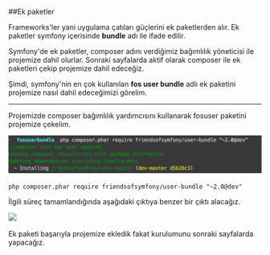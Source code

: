 ##Ek paketler

Frameworks'ler yani uygulama çatıları güçlerini ek paketlerden alır. Ek paketler symfony içerisinde **bundle** adı ile ifade edilir. 

Symfony'de ek paketler, composer adını verdiğimiz bağımlılık yöneticisi ile projemize dahil olurlar. Sonraki sayfalarda aktif olarak composer ile ek paketleri çekip projemize dahil edeceğiz.

Şimdi, symfony'nin en çok kullanılan **fos user bundle** adlı ek paketini projemize nasıl dahil edeceğimizi görelim.

----------

Projemizde composer bağımlılık yardımcısını kullanarak fosuser paketini projemize çekelim.

![](fos1.png)

```php composer.phar require friendsofsymfony/user-bundle "~2.0@dev"```

İlgili süreç tamamlandığında aşağıdaki çıktıya benzer bir çıktı alacağız.

![](fos2.png)

Ek paketi başarıyla projemize ekledik fakat kurulumunu sonraki sayfalarda yapacağız.